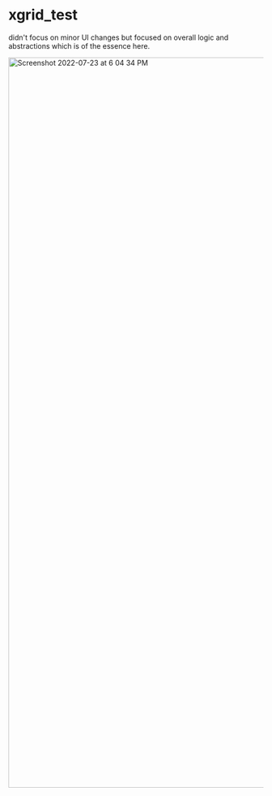 # xgrid_test

didn't focus on minor UI changes but focused on overall logic and abstractions which is of the essence here.


<img width="1440" alt="Screenshot 2022-07-23 at 6 04 34 PM" src="https://user-images.githubusercontent.com/43340423/180606186-4b81c715-c103-4e7d-bd16-225413cc418a.png">
